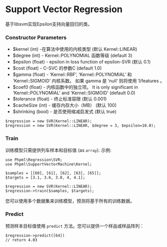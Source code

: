 # Support Vector Regression

基于libsvm实现Epsilon支持向量回归的类。

### Constructor Parameters

* $kernel (int) -在算法中使用的内核类型 (默认 Kernel::LINEAR)
* $degree (int) - Kernel::POLYNOMIAL 函数等级 (default 3)
* $epsilon (float) -  epsilon in loss function of epsilon-SVR (默认 0.1)
* $cost (float) - C-SVC 的参数C (default 1.0)
* $gamma (float) - ‘Kernel::RBF’, ‘Kernel::POLYNOMIAL’ 和 ‘Kernel::SIGMOID’ 内核系数。 如果 gamma 是 ‘null’ 则将使用 1/features 。
* $coef0 (float) - 内核函数中的独立项。 It is only significant in ‘Kernel::POLYNOMIAL’ and ‘Kernel::SIGMOID’ (default 0.0)
* $tolerance (float) - 终止标准容限 (默认 0.001)
* $cacheSize (int) -  缓存内存大小（MB） (默认 100)
* $shrinking (bool) - 是否使用缩减启发式 (默认 true)

```
$regression = new SVR(Kernel::LINEAR);
$regression = new SVR(Kernel::LINEAR, $degree = 3, $epsilon=10.0);
```

### Train

训练模型只需提供列车样本和目标值 (as `array`). 示例:

```
use Phpml\Regression\SVR;
use Phpml\SupportVectorMachine\Kernel;

$samples = [[60], [61], [62], [63], [65]];
$targets = [3.1, 3.6, 3.8, 4, 4.1];

$regression = new SVR(Kernel::LINEAR);
$regression->train($samples, $targets);
```

您可以使用多个数据集来训练模型，预测将基于所有的训练数据。

### Predict

预测样本目标值使用 `predict` 方法。您可以提供一个样品或样品阵列：

```
$regression->predict([64])
// return 4.03
```
